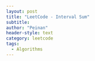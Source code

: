 ```yaml
---
layout: post
title: "LeetCode - Interval Sum"
subtitle:
author: "Peinan"
header-style: text
category: leetcode
tags:
  - Algorithms
---
```


